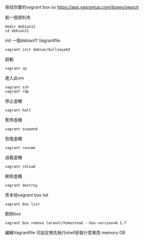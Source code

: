 尋找你要的vagrant box os
https://app.vagrantup.com/boxes/search




創一個資料夾
```
mkdir debian11
cd debian11
```

init 一個debian11 Vagrantfile
```
vagrant init debian/bullseye64
```
啟動
```
vagrant up
```



進入此vm
```
vagrant ssh
vagrant rdp
```


停止虛機
```
vagrant halt
```

暫停虛機
```
vagrant suspend
```

恢復虛機
```
vagrant resume
```

過載虛機
```
vagrant reload
```

刪除虛機
```
vagrant destroy
```

秀本地vagrant box list
```
vagrant box list
```
刪除box
```
vagrant box remove laravel/homestead --box-version=0.1.7 
```





編輯Vagrantfile
可設定預先執行shell安裝什麼東西
memory GB